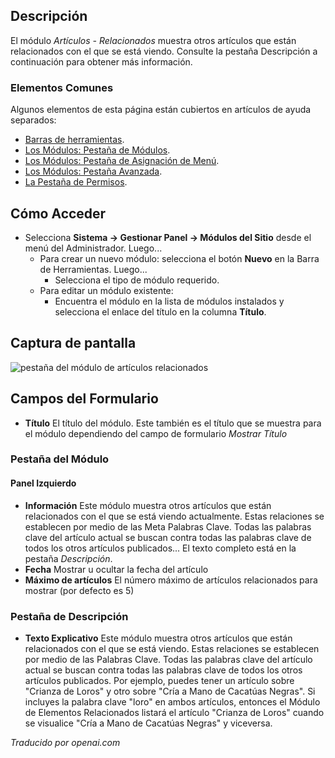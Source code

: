 <!-- Filename: Help4.x:Site_Modules:_Articles_-_Related  / Display title: Modules : Articles - Connexes -->

## Descripción

El módulo *Artículos - Relacionados* muestra otros artículos que están relacionados con el que se está viendo. Consulte la pestaña Descripción a continuación para obtener más información.

### Elementos Comunes

Algunos elementos de esta página están cubiertos en artículos de ayuda separados:

* [Barras de herramientas](jdocmanual?article=help/common-elements/toolbars).
* [Los Módulos: Pestaña de Módulos](jdocmanual?article=help/modules/modules-module-tab).
* [Los Módulos: Pestaña de Asignación de Menú](jdocmanual?article=help/modules/modules-menu-assignment-tab).
* [Los Módulos: Pestaña Avanzada](jdocmanual?article=help/modules/modules-advanced-tab).
* [La Pestaña de Permisos](jdocmanual?article=help/common-elements/edit-permissions).

## Cómo Acceder

- Selecciona **Sistema → Gestionar Panel → Módulos del Sitio** desde el
  menú del Administrador. Luego...
  - Para crear un nuevo módulo: selecciona el botón **Nuevo** en la Barra de Herramientas. Luego...
    - Selecciona el tipo de módulo requerido.
  - Para editar un módulo existente:
    - Encuentra el módulo en la lista de módulos instalados y selecciona el
      enlace del título en la columna **Título**.

## Captura de pantalla

![pestaña del módulo de artículos relacionados](../../../es/images/modules-site/modules-articles-related-module-tab.png)

## Campos del Formulario

- **Título** El título del módulo. Este también es el título que se muestra
  para el módulo dependiendo del campo de formulario *Mostrar Título*

### Pestaña del Módulo

#### Panel Izquierdo

- **Información** Este módulo muestra otros artículos que están relacionados
  con el que se está viendo actualmente. Estas relaciones se establecen por
  medio de las Meta Palabras Clave. Todas las palabras clave del artículo actual
  se buscan contra todas las palabras clave de todos los otros artículos publicados...
  El texto completo está en la pestaña *Descripción*.
- **Fecha** Mostrar u ocultar la fecha del artículo
- **Máximo de artículos** El número máximo de artículos relacionados
  para mostrar (por defecto es 5)

### Pestaña de Descripción

- **Texto Explicativo** Este módulo muestra otros artículos que están 
  relacionados con el que se está viendo. Estas relaciones se establecen por 
  medio de las Palabras Clave. Todas las palabras clave del artículo actual 
  se buscan contra todas las palabras clave de todos los otros artículos 
  publicados. Por ejemplo, puedes tener un artículo sobre "Crianza de Loros" y 
  otro sobre "Cría a Mano de Cacatúas Negras". Si incluyes la palabra clave 
  "loro" en ambos artículos, entonces el Módulo de Elementos Relacionados 
  listará el artículo "Crianza de Loros" cuando se visualice "Cría a Mano de 
  Cacatúas Negras" y viceversa.

*Traducido por openai.com*

